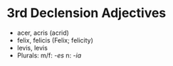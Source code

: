 # 3rd Declension Adjectives
* acer, acris (acrid)
* felix, felicis (Felix; felicity)
* levis, levis
* Plurals: m/f: *-es* n: *-ia*
